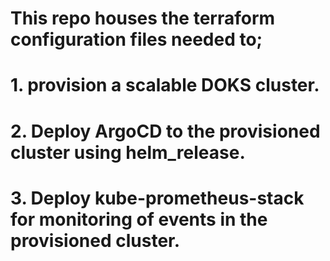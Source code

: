 # This repo houses the terraform configuration files needed to;
# 1. provision a scalable DOKS cluster.
# 2. Deploy ArgoCD to the provisioned cluster using helm_release.
# 3. Deploy kube-prometheus-stack for monitoring of events in the provisioned cluster.
